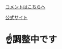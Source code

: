 <a href="https://github.com/SogattiFX/Sogatti/issues/">コメントはこちらへ</a>

<a href="https://sogattifx.github.io/Sogatti/">公式サイト</a>
<h1>☝調整中です</h1>
